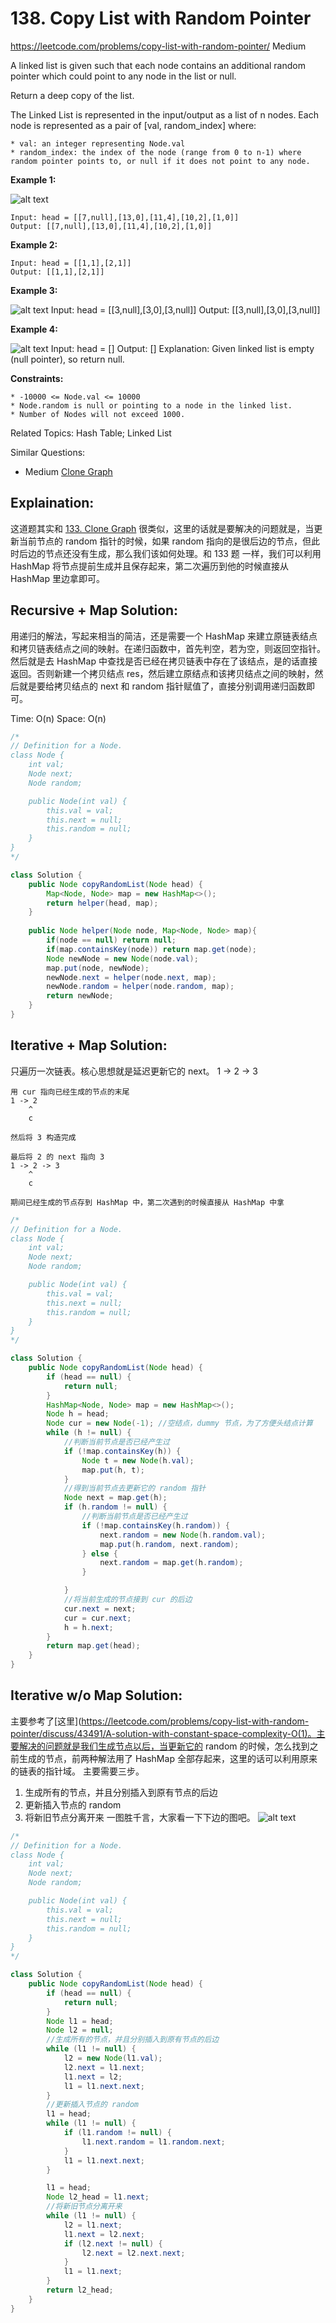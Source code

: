 # 138. Copy List with Random Pointer
<https://leetcode.com/problems/copy-list-with-random-pointer/>
Medium

A linked list is given such that each node contains an additional random pointer which could point to any node in the list or null.

Return a deep copy of the list.

The Linked List is represented in the input/output as a list of n nodes. Each node is represented as a pair of [val, random_index] where:

    * val: an integer representing Node.val
    * random_index: the index of the node (range from 0 to n-1) where random pointer points to, or null if it does not point to any node.
 

**Example 1:**

![alt text](../resources/138_e1.png)

    Input: head = [[7,null],[13,0],[11,4],[10,2],[1,0]]
    Output: [[7,null],[13,0],[11,4],[10,2],[1,0]]

**Example 2:**


    Input: head = [[1,1],[2,1]]
    Output: [[1,1],[2,1]]

**Example 3:**

![alt text](../resources/138_e2.png)
    Input: head = [[3,null],[3,0],[3,null]]
    Output: [[3,null],[3,0],[3,null]]

**Example 4:**

![alt text](../resources/138_e3.png)
    Input: head = []
    Output: []
    Explanation: Given linked list is empty (null pointer), so return null.
 

**Constraints:**

    * -10000 <= Node.val <= 10000
    * Node.random is null or pointing to a node in the linked list.
    * Number of Nodes will not exceed 1000.

Related Topics: Hash Table; Linked List

Similar Questions: 
* Medium [Clone Graph](https://leetcode.com/problems/clone-graph/)

## Explaination: 
这道题其实和 [133. Clone Graph](https://leetcode.com/problems/clone-graph/) 很类似，这里的话就是要解决的问题就是，当更新当前节点的 random 指针的时候，如果 random 指向的是很后边的节点，但此时后边的节点还没有生成，那么我们该如何处理。和 133 题 一样，我们可以利用 HashMap 将节点提前生成并且保存起来，第二次遍历到他的时候直接从 HashMap 里边拿即可。

## Recursive + Map Solution: 
用递归的解法，写起来相当的简洁，还是需要一个 HashMap 来建立原链表结点和拷贝链表结点之间的映射。在递归函数中，首先判空，若为空，则返回空指针。然后就是去 HashMap 中查找是否已经在拷贝链表中存在了该结点，是的话直接返回。否则新建一个拷贝结点 res，然后建立原结点和该拷贝结点之间的映射，然后就是要给拷贝结点的 next 和 random 指针赋值了，直接分别调用递归函数即可。

Time: O(n)
Space: O(n)

```java
/*
// Definition for a Node.
class Node {
    int val;
    Node next;
    Node random;

    public Node(int val) {
        this.val = val;
        this.next = null;
        this.random = null;
    }
}
*/

class Solution {
    public Node copyRandomList(Node head) {
        Map<Node, Node> map = new HashMap<>();
        return helper(head, map);
    }
    
    public Node helper(Node node, Map<Node, Node> map){
        if(node == null) return null;
        if(map.containsKey(node)) return map.get(node);
        Node newNode = new Node(node.val);
        map.put(node, newNode);
        newNode.next = helper(node.next, map);
        newNode.random = helper(node.random, map);
        return newNode;
    }
}
```

## Iterative + Map Solution: 
只遍历一次链表。核心思想就是延迟更新它的 next。
    1 -> 2 -> 3

    用 cur 指向已经生成的节点的末尾
    1 -> 2   
        ^
        c

    然后将 3 构造完成

    最后将 2 的 next 指向 3
    1 -> 2 -> 3  
        ^
        c

    期间已经生成的节点存到 HashMap 中，第二次遇到的时候直接从 HashMap 中拿

```java
/*
// Definition for a Node.
class Node {
    int val;
    Node next;
    Node random;

    public Node(int val) {
        this.val = val;
        this.next = null;
        this.random = null;
    }
}
*/

class Solution {
    public Node copyRandomList(Node head) {
        if (head == null) {
            return null;
        }
        HashMap<Node, Node> map = new HashMap<>();
        Node h = head;
        Node cur = new Node(-1); //空结点，dummy 节点，为了方便头结点计算
        while (h != null) {
            //判断当前节点是否已经产生过
            if (!map.containsKey(h)) {
                Node t = new Node(h.val);
                map.put(h, t);
            }
            //得到当前节点去更新它的 random 指针
            Node next = map.get(h);
            if (h.random != null) {
                //判断当前节点是否已经产生过
                if (!map.containsKey(h.random)) {
                    next.random = new Node(h.random.val);
                    map.put(h.random, next.random);
                } else {
                    next.random = map.get(h.random);
                }

            }
            //将当前生成的节点接到 cur 的后边
            cur.next = next;
            cur = cur.next;
            h = h.next;
        }
        return map.get(head);
    }
}
```


## Iterative w/o Map Solution: 
主要参考了[这里](https://leetcode.com/problems/copy-list-with-random-pointer/discuss/43491/A-solution-with-constant-space-complexity-O(1)。主要解决的问题就是我们生成节点以后，当更新它的 random 的时候，怎么找到之前生成的节点，前两种解法用了 HashMap 全部存起来，这里的话可以利用原来的链表的指针域。
主要需要三步。
  1. 生成所有的节点，并且分别插入到原有节点的后边
  2. 更新插入节点的 random
  3. 将新旧节点分离开来
一图胜千言，大家看一下下边的图吧。
![alt text](../resources/138_2.jpg)

```java
/*
// Definition for a Node.
class Node {
    int val;
    Node next;
    Node random;

    public Node(int val) {
        this.val = val;
        this.next = null;
        this.random = null;
    }
}
*/

class Solution {
    public Node copyRandomList(Node head) {
        if (head == null) {
            return null;
        }
        Node l1 = head;
        Node l2 = null;
        //生成所有的节点，并且分别插入到原有节点的后边
        while (l1 != null) {
            l2 = new Node(l1.val);
            l2.next = l1.next;
            l1.next = l2;
            l1 = l1.next.next;
        }
        //更新插入节点的 random
        l1 = head;
        while (l1 != null) {
            if (l1.random != null) {
                l1.next.random = l1.random.next;
            }
            l1 = l1.next.next;
        }

        l1 = head;
        Node l2_head = l1.next;
        //将新旧节点分离开来
        while (l1 != null) {
            l2 = l1.next;
            l1.next = l2.next;
            if (l2.next != null) {
                l2.next = l2.next.next;
            }
            l1 = l1.next;
        }
        return l2_head;
    }
}
```
